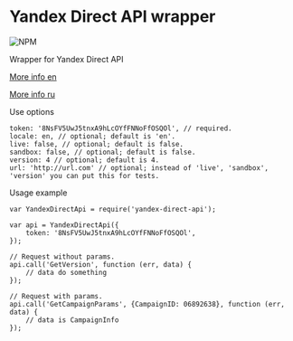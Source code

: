 Yandex Direct API wrapper
====================

![NPM](https://nodei.co/npm/yandex-direct-api.png?stars&downloads)

Wrapper for Yandex Direct API

[More info en](https://tech.yandex.com/direct/)

[More info ru](https://tech.yandex.ru/direct/)

Use options
```
token: '8NsFV5UwJ5tnxA9hLcOYfFNNoFfOSQOl', // required.
locale: en, // optional; default is 'en'.
live: false, // optional; default is false.
sandbox: false, // optional; default is false.
version: 4 // optional; default is 4.
url: 'http://url.com' // optional; instead of 'live', 'sandbox', 'version' you can put this for tests.

```

Usage example
```
var YandexDirectApi = require('yandex-direct-api');

var api = YandexDirectApi({
    token: '8NsFV5UwJ5tnxA9hLcOYfFNNoFfOSQOl',
});

// Request without params.
api.call('GetVersion', function (err, data) {
    // data do something
});

// Request with params.
api.call('GetCampaignParams', {CampaignID: 06892638}, function (err, data) {
    // data is CampaignInfo
});
```